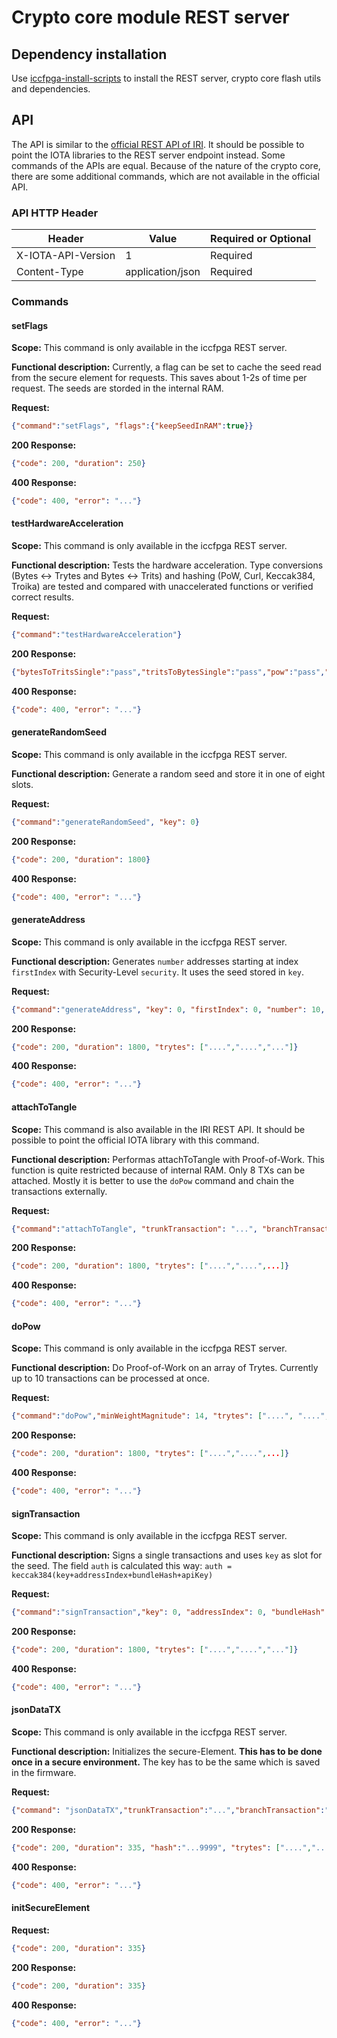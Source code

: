 # Crypto core module REST server

## Dependency installation

Use [iccfpga-install-scripts](https://gitlab.com/Citrullin/iccfpga-install-scripts) to install the REST server, crypto core flash utils and dependencies.

## API

The API is similar to the [official REST API of IRI](https://docs.iota.org/docs/node-software/0.1/iri/references/api-reference).
It should be possible to point the IOTA libraries to the REST server endpoint instead.
Some commands of the APIs are equal. Because of the nature of the crypto core, there are
some additional commands, which are not available in the official API.

### API HTTP Header

|       Header       |       Value       | Required or Optional |
|--------------------|-------------------|----------------------|
| X-IOTA-API-Version |         1         |        Required      |
| Content-Type       |	application/json |  	  Required      |

### Commands

#### setFlags

**Scope:**
This command is only available in the iccfpga REST server.

**Functional description:**
Currently, a flag can be set to cache the seed read from the secure element for requests. This saves about 1-2s of time per request. The seeds are storded in the internal RAM.

**Request:**
```json
{"command":"setFlags", "flags":{"keepSeedInRAM":true}}
```

**200 Response:**
```json
{"code": 200, "duration": 250}
```

**400 Response:**
```json
{"code": 400, "error": "..."}
```

#### testHardwareAcceleration

**Scope:**
This command is only available in the iccfpga REST server.

**Functional description:**
Tests the hardware acceleration. Type conversions (Bytes <-> Trytes and Bytes <-> Trits) and hashing (PoW, Curl, Keccak384, Troika) are tested and compared with unaccelerated functions or verified correct results.

**Request:**
```json
{"command":"testHardwareAcceleration"}
```

**200 Response:**
```json
{"bytesToTritsSingle":"pass","tritsToBytesSingle":"pass","pow":"pass","keccak384":"pass","bytesToTritsRandomRepeated":"pass","tritsToBytesRandomRepeated":"pass","trytesToBigintRandomRepeated":"pass","bigintToTrytesRandomRepeated":"pass","troika":"pass","curl":"pass","duration":18964,"code":200}
```

**400 Response:**
```json
{"code": 400, "error": "..."}
```

#### generateRandomSeed

**Scope:**
This command is only available in the iccfpga REST server.

**Functional description:**
Generate a random seed and store it in one of eight slots.

**Request:**
```json
{"command":"generateRandomSeed", "key": 0}
```

**200 Response:**
```json
{"code": 200, "duration": 1800}
```

**400 Response:**
```json
{"code": 400, "error": "..."}
```

#### generateAddress

**Scope:**
This command is only available in the iccfpga REST server.

**Functional description:**
Generates `number` addresses starting at index `firstIndex` with Security-Level `security`. It uses the seed stored in `key`.

**Request:**
```json
{"command":"generateAddress", "key": 0, "firstIndex": 0, "number": 10, "security": 2}
```

**200 Response:**
```json
{"code": 200, "duration": 1800, "trytes": ["....","....","..."]}
```

**400 Response:**
```json
{"code": 400, "error": "..."}
```

#### attachToTangle

**Scope:**
This command is also available in the IRI REST API. It should be possible
to point the official IOTA library with this command.

**Functional description:**
Performas attachToTangle with Proof-of-Work. This function is quite restricted because of internal RAM. Only 8 TXs can be attached. Mostly it is better to use the `doPow` command and chain the transactions externally.

**Request:**
```json
{"command":"attachToTangle", "trunkTransaction": "...", "branchTransaction": "...", "minWeightMagnitude": 14, "timestamp": 1552571227826, "trytes": ["....", "....", "..."]}
```

**200 Response:**
```json
{"code": 200, "duration": 1800, "trytes": ["....","....",...]}
```

**400 Response:**
```json
{"code": 400, "error": "..."}
```

#### doPow

**Scope:**
This command is only available in the iccfpga REST server.

**Functional description:**
Do Proof-of-Work on an array of Trytes. Currently up to 10 transactions can be processed at once.

**Request:**
```json
{"command":"doPow","minWeightMagnitude": 14, "trytes": ["....", "....", "..."]}
```

**200 Response:**
```json
{"code": 200, "duration": 1800, "trytes": ["....","....",...]}
```

**400 Response:**
```json
{"code": 400, "error": "..."}
```

#### signTransaction

**Scope:**
This command is only available in the iccfpga REST server.

**Functional description:**
Signs a single transactions and uses `key` as slot for the seed. The field `auth` is calculated this way:
`auth = keccak384(key+addressIndex+bundleHash+apiKey)`

**Request:**
```json
{"command":"signTransaction","key": 0, "addressIndex": 0, "bundleHash": "...", "securityLevel": 2, "auth": "..."}
```

**200 Response:**
```json
{"code": 200, "duration": 1800, "trytes": ["....","....","..."]}
```

**400 Response:**
```json
{"code": 400, "error": "..."}
```

#### jsonDataTX

**Scope:**
This command is only available in the iccfpga REST server.

**Functional description:**
Initializes the secure-Element. **This has to be done once in a secure environment.** The key has to be the same which is saved in the firmware.

**Request:**
```json
{"command": "jsonDataTX","trunkTransaction":"...","branchTransaction":"...","minWeightMagnitude": 14,"tag":"...","address":"...","timestamp":1566907523000,"data":{"test":"narf"}}
```

**200 Response:**
```json
{"code": 200, "duration": 335, "hash":"...9999", "trytes": ["....","....","..."]}
```

**400 Response:**
```json
{"code": 400, "error": "..."}
```

#### initSecureElement

**Request:**
```json
{"code": 200, "duration": 335}
```

**200 Response:**
```json
{"code": 200, "duration": 335}
```

**400 Response:**
```json
{"code": 400, "error": "..."}
```